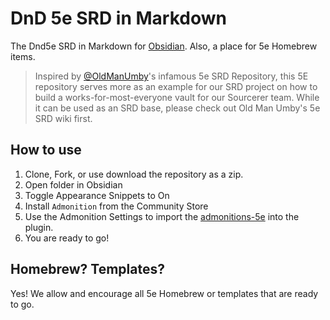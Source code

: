# DnD 5e SRD in Markdown

The Dnd5e SRD in Markdown for [Obsidian](https://obsidian.md). Also, a place for 5e Homebrew items. 

> Inspired by [@OldManUmby](https://github.com/OldManUmby)'s infamous 5e SRD Repository, this 5E repository serves more as an example for our SRD project on how to build a works-for-most-everyone vault for our Sourcerer team. While it can be used as an SRD base, please check out Old Man Umby's 5e SRD wiki first. 

## How to use

1. Clone, Fork, or use download the repository as a zip. 
2. Open folder in Obsidian
3. Toggle Appearance Snippets to On
4. Install `Admonition` from the Community Store
5. Use the Admonition Settings to import the [admonitions-5e](optional-snippets/admonitions-5e.json) into the plugin.
6. You are ready to go!

## Homebrew? Templates?

Yes! We allow and encourage all 5e Homebrew or templates that are ready to go. 

